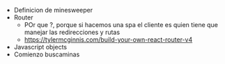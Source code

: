 - Definicion de minesweeper
- Router
  - POr que ?, porque si hacemos una spa el cliente es quien tiene que manejar las redirecciones y rutas
  - https://tylermcginnis.com/build-your-own-react-router-v4
- Javascript objects
- Comienzo buscaminas
